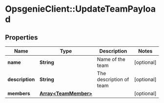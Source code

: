 # OpsgenieClient::UpdateTeamPayload

## Properties
Name | Type | Description | Notes
------------ | ------------- | ------------- | -------------
**name** | **String** | Name of the team | [optional] 
**description** | **String** | The description of team | [optional] 
**members** | [**Array&lt;TeamMember&gt;**](TeamMember.md) |  | [optional] 


